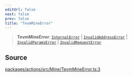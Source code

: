 ```yaml
---
editUrl: false
next: false
prev: false
title: "TevmMineError"
---
```


> **TevmMineError**: [`InternalError`](/reference/tevm/errors/classes/internalerror/) \| [`InvalidAddressError`](/reference/tevm/errors/classes/invalidaddresserror/) \| [`InvalidParamsError`](/reference/tevm/errors/classes/invalidparamserror/) \| [`InvalidRequestError`](/reference/tevm/errors/classes/invalidrequesterror/)

## Source

[packages/actions/src/Mine/TevmMineError.ts:3](https://github.com/evmts/tevm-monorepo/blob/main/packages/actions/src/Mine/TevmMineError.ts#L3)
